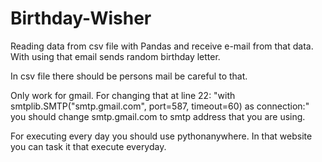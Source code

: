# Birthday-Wisher

Reading data from csv file with Pandas and receive e-mail from that data. With using that email sends random birthday letter.

In csv file there should be persons mail be careful to that.

Only work for gmail. For changing that at line 22: "with smtplib.SMTP("smtp.gmail.com", port=587, timeout=60) as connection:" you should change smtp.gmail.com to smtp address that you are using.

For executing every day you should use pythonanywhere. In that website you can task it that execute everyday.
